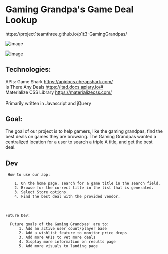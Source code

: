 # Gaming Grandpa's Game Deal Lookup
  
  
  <p> https://project1teamthree.github.io/p1t3-GamingGrandpas/ <p> 
  
  ![image](https://user-images.githubusercontent.com/109123352/188028576-4d7fe60c-42dd-45b4-8f66-13f42fc031df.png)
  
  ![image](https://user-images.githubusercontent.com/109123352/188028595-2d117bdd-785d-4f06-a894-c425192e3624.png)

  
  ## Technologies:
  APIs: Game Shark https://apidocs.cheapshark.com/
  <br>
        Is There Any Deals https://itad.docs.apiary.io/#
  <br>
  Materialize CSS Library https://materializecss.com/
  <br>
  <br>
  Primarily written in Javascript and jQuery
  
  ## Goal:
    
  <p> The goal of our project is to help gamers, like the gaming grandpas, find the best deals on games they are browsing. The Gaming Grandpas wanted 
        a centralized location for a user to search a triple A title, and get the best deal.  <p>
    
    
    
  ## Dev
     
     How to use our app: 
       
        1. On the home page, search for a game title in the search field. 
        2. Browse for the correct title in the list that is generated. 
        3. Select Store options. 
        4. Find the best deal with the provided vendor. 
    
          
<br>
          
    Future Dev:
          
      Future goals of the Gaming Grandpas' are to:
          1. Add an active user count/player base
          2. Add a wishlist feature to monitor price drops
          3. Add more APIs to vet more deals
          4. Display more information on results page
          5. Add more visuals to landing page
